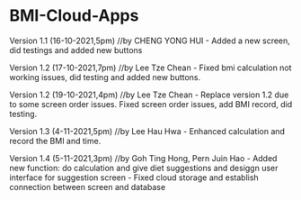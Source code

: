 # BMI-Cloud-Apps
Version 1.1 (16-10-2021,5pm)
//by CHENG YONG HUI - Added a new screen, did testings and added new buttons

Version 1.2 (17-10-2021,7pm)
//by Lee Tze Chean - Fixed bmi calculation not working issues, did testing and added new buttons.

Version 1.2 (19-10-2021,4pm)
//by Lee Tze Chean -  Replace version 1.2 due to some screen order issues. Fixed screen order issues, add BMI record, did testing.

Version 1.3 (4-11-2021,5pm)
//by Lee Hau Hwa -  Enhanced calculation and record the BMI and time.

Version 1.4 (5-11-2021,3pm)
//by Goh Ting Hong, Pern Juin Hao - Added new function: do calculation and give diet suggestions and desiggn user interface for suggestion screen
                                  - Fixed cloud storage and establish connection between screen and database

